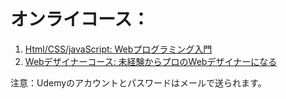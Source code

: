 # オンライコース：
1. [Html/CSS/javaScript: Webプログラミング入門](https://www.udemy.com/course/html-css-js/learn/lecture/7965502?start=705#overview)
2. [Webデザイナーコース:  未経験からプロのWebデザイナーになる](https://www.udemy.com/course/web-design-master/learn/lecture/3864458?start=0#overview)

注意：Udemyのアカウントとパスワードはメールで送られます。

